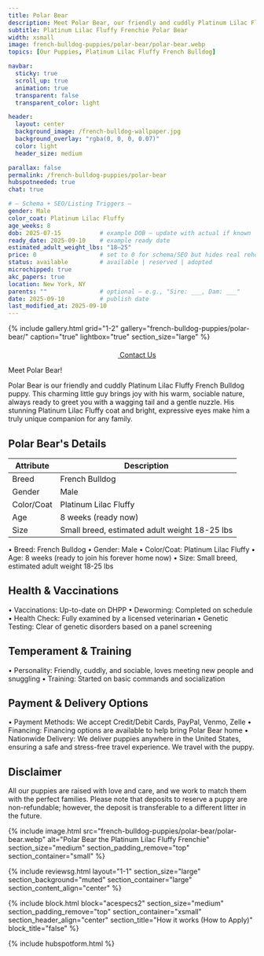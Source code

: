 ```yaml
---
title: Polar Bear
description: Meet Polar Bear, our friendly and cuddly Platinum Lilac Fluffy French Bulldog puppy.
subtitle: Platinum Lilac Fluffy Frenchie Polar Bear
width: xsmall
image: french-bulldog-puppies/polar-bear/polar-bear.webp
topics: [Our Puppies, Platinum Lilac Fluffy French Bulldog]

navbar:
  sticky: true
  scroll_up: true
  animation: true
  transparent: false
  transparent_color: light

header:
  layout: center
  background_image: /french-bulldog-wallpaper.jpg
  background_overlay: "rgba(0, 0, 0, 0.07)"
  color: light
  header_size: medium

parallax: false
permalink: /french-bulldog-puppies/polar-bear
hubspotneeded: true
chat: true

# — Schema + SEO/Listing Triggers —
gender: Male
color_coat: Platinum Lilac Fluffy
age_weeks: 8
dob: 2025-07-15           # example DOB — update with actual if known
ready_date: 2025-09-10    # example ready date
estimated_adult_weight_lbs: "18–25"
price: 0                  # set to 0 for schema/SEO but hides real rehoming fee
status: available         # available | reserved | adopted
microchipped: true
akc_papers: true
location: New York, NY
parents: ""               # optional — e.g., "Sire: ___, Dam: ___"
date: 2025-09-10          # publish date
last_modified_at: 2025-09-10
---
```



{% include gallery.html
grid="1-2"
gallery="french-bulldog-puppies/polar-bear/"
caption="true"
lightbox="true"
section_size="large"
%} 

<center><a class="uk-button uk-button-danger uk-border-pill uk-button-xlarge my-border-rounded" href="tel:212-739-0182">
    <span data-uk-icon="phone" class="uk-icon">
        <svg width="20" height="20" viewBox="0 0 20 20" xmlns="http://www.w3.org/2000/svg"></svg>
    </span>
    Contact Us
</a>
</center>

Meet Polar Bear!

Polar Bear is our friendly and cuddly Platinum Lilac Fluffy French Bulldog puppy. This charming little guy brings joy with his warm, sociable nature, always ready to greet you with a wagging tail and a gentle nuzzle. His stunning Platinum Lilac Fluffy coat and bright, expressive eyes make him a truly unique companion for any family.

## Polar Bear's Details

| Attribute       | Description                |
| --------------- | -------------------------- |
| Breed           | French Bulldog             |
| Gender          | Male                       |
| Color/Coat      | Platinum Lilac Fluffy      |
| Age             | 8 weeks (ready now)        |
| Size            | Small breed, estimated adult weight 18-25 lbs |

  • Breed: French Bulldog
  • Gender: Male
  • Color/Coat: Platinum Lilac Fluffy
  • Age: 8 weeks (ready to join his forever home now)
  • Size: Small breed, estimated adult weight 18-25 lbs

## Health & Vaccinations

  • Vaccinations: Up-to-date on DHPP
  • Deworming: Completed on schedule
  • Health Check: Fully examined by a licensed veterinarian
  • Genetic Testing: Clear of genetic disorders based on a panel screening

## Temperament & Training

  • Personality: Friendly, cuddly, and sociable, loves meeting new people and snuggling
  • Training: Started on basic commands and socialization

## Payment & Delivery Options

  • Payment Methods: We accept Credit/Debit Cards, PayPal, Venmo, Zelle
  • Financing: Financing options are available to help bring Polar Bear home
  • Nationwide Delivery: We deliver puppies anywhere in the United States, ensuring a safe and stress-free travel experience. We travel with the puppy.

## Disclaimer

All our puppies are raised with love and care, and we work to match them with the perfect families. Please note that deposits to reserve a puppy are non-refundable; however, the deposit is transferable to a different litter in the future.

{% include image.html
src="french-bulldog-puppies/polar-bear/polar-bear.webp"
alt="Polar Bear the Platinum Lilac Fluffy Frenchie"
section_size="medium"
section_padding_remove="top"
section_container="small"
%}

{% include reviewsg.html
layout="1-1"
section_size="large"
section_background="muted"
section_container="large"
section_content_align="center"
%}

{% include block.html
block="acespecs2"
section_size="medium"
section_padding_remove="top"
section_container="xsmall"
section_header_align="center"
section_title="How it works (How to Apply)"
block_title="false"
%}

{% include hubspotform.html %}
<script type="application/ld+json">
{
  "@context": "https://schema.org",
  "@type": "Product",
  "name": "{{ page.title }} — French Bulldog Puppy",
  "description": "{{ page.description | strip_newlines | escape }}",
  "image": [
    "{{ site.url }}{{ site.baseurl }}/{{ page.image }}"
  ],
  "sku": "{{ page.permalink | split: '/' | last }}",
  "brand": {
    "@type": "Brand",
    "name": "Ethical Frenchie"
  },
  "category": "Pets",
  "color": "{{ page.color_coat | default: '' }}",
  "gender": "{{ page.gender | default: '' }}",
  "weight": {
    "@type": "QuantitativeValue",
    "unitCode": "LBR",
    "minValue": 20,
    "maxValue": 25
  },
  "additionalProperty": [
    {
      "@type": "PropertyValue",
      "name": "Vaccinations",
      "value": "Up-to-date on DHPP"
    },
    {
      "@type": "PropertyValue",
      "name": "Deworming",
      "value": "Completed on schedule"
    },
    {
      "@type": "PropertyValue",
      "name": "Veterinary Health Check",
      "value": "Fully examined by a licensed veterinarian"
    },
    {
      "@type": "PropertyValue",
      "name": "Genetic Testing",
      "value": "Clear panel screening"
    },
    {
      "@type": "PropertyValue",
      "name": "Microchip",
      "value": "{% if page.microchipped %}Yes{% else %}No{% endif %}"
    },
    {
      "@type": "PropertyValue",
      "name": "AKC Papers",
      "value": "{% if page.akc_papers %}Yes{% else %}No{% endif %}"
    }
  ],
  "offers": {
    "@type": "Offer",
    "url": "{{ site.url }}{{ page.permalink }}",
    "priceCurrency": "USD",
    "price": "{{ page.price | default: 0 }}",
    "availability": "https://schema.org/{% if page.status == 'available' %}InStock{% elsif page.status == 'reserved' %}PreOrder{% else %}SoldOut{% endif %}",
    "seller": {
      "@type": "Organization",
      "name": "Ethical Frenchie",
      "url": "{{ site.url }}",
      "telephone": "+1-212-739-0182",
      "address": {
        "@type": "PostalAddress",
        "addressLocality": "New York",
        "addressRegion": "NY",
        "addressCountry": "US"
      }
    }
  },
  "datePublished": "{{ page.date | date_to_xmlschema }}",
  "dateModified": "{% if page.last_modified_at %}{{ page.last_modified_at | date_to_xmlschema }}{% else %}{{ page.date | date_to_xmlschema }}{% endif %}"
}
</script>
